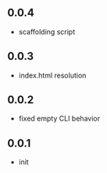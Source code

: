 ## 0.0.4

- scaffolding script

## 0.0.3

- index.html resolution

## 0.0.2

- fixed empty CLI behavior

## 0.0.1

- init
